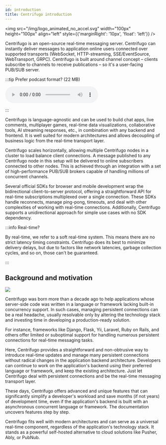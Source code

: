 ```yaml
---
id: introduction
title: Centrifugo introduction
---
```


<img src="/img/logo_animated_no_accel.svg" width="100px" height="100px" align="left" style={{'marginRight': '10px', 'float': 'left'}} />

Centrifugo is an open-source real-time messaging server. Centrifugo can instantly deliver messages to application online users connected over supported transports (WebSocket, HTTP-streaming, SSE/EventSource, WebTransport, GRPC). Centrifugo is built around channel concept – clients subscribe to channels to receive publications – so it's a user-facing PUB/SUB server.

:::tip Prefer podcast format? (22 MB)

<audio controls>
  <source src="/img/podcast-0001-introduction.wav" type="audio/wav" />
</audio>

:::

Centrifugo is language-agnostic and can be used to build chat apps, live comments, multiplayer games, real-time data visualizations, collaborative tools, AI streaming responses, etc., in combination with any backend and frontend. It is well suited for modern architectures and allows decoupling of business logic from the real-time transport layer.

Centrifugo scales horizontally, allowing multiple Centrifugo nodes in a cluster to load balance client connections. A message published to any Centrifugo node in this setup will be delivered to online subscribers connected to other nodes. This is achieved through an integration with a set of high-performance PUB/SUB brokers capable of handling millions of concurrent channels.

Several official SDKs for browser and mobile development wrap the bidirectional client-to-server protocol, offering a straightforward API for real-time subscriptions multiplexed over a single connection. These SDKs handle reconnects, manage ping-pong, timeouts, and deal with other complexities of working with real-time connections. Additionally, Centrifugo supports a unidirectional approach for simple use cases with no SDK dependency.

:::info Real-time?

By real-time, we refer to a soft real-time system. This means there are no strict latency timing constraints. Centrifugo does its best to minimize delivery delays, but due to factors like network latencies, garbage collection cycles, and so on, those can't be guaranteed.

:::

## Background and motivation

![](/img/bg_cat.jpg)

Centrifugo was born more than a decade ago to help applications whose server-side code was written in a language or framework lacking built-in concurrency support. In such cases, managing persistent connections can be a real headache, usually resolvable only by altering the technology stack and investing time in developing a production-ready solution.

For instance, frameworks like Django, Flask, Yii, Laravel, Ruby on Rails, and others offer limited or suboptimal support for handling numerous persistent connections for real-time messaging tasks.

Here, Centrifugo provides a straightforward and non-obtrusive way to introduce real-time updates and manage many persistent connections without radical changes in the application backend architecture. Developers can continue to work on the application's backend using their preferred language or framework, and keep the existing architecture. Just let Centrifugo deal with persistent connections and be the real-time messaging transport layer.

These days, Centrifugo offers advanced and unique features that can significantly simplify a developer's workload and save months (if not years) of development time, even if the application's backend is built with an asynchronous concurrent language or framework. The documentation uncovers features step by step.

Centrifugo fits well with modern architectures and can serve as a universal real-time component, regardless of the application's technology stack. It stands as a powerful self-hosted alternative to cloud solutions like Pusher, Ably, or PubNub.
